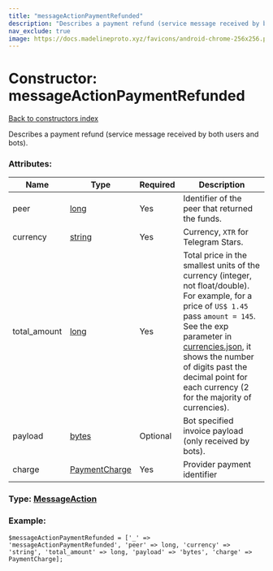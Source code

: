 ```yaml
---
title: "messageActionPaymentRefunded"
description: "Describes a payment refund (service message received by both users and bots)."
nav_exclude: true
image: https://docs.madelineproto.xyz/favicons/android-chrome-256x256.png
---
```

# Constructor: messageActionPaymentRefunded  
[Back to constructors index](/API_docs/constructors/index.html)



Describes a payment refund (service message received by both users and bots).

### Attributes:

| Name     |    Type       | Required | Description |
|----------|---------------|----------|-------------|
|peer|[long](/API_docs/types/long.html) | Yes|Identifier of the peer that returned the funds.|
|currency|[string](/API_docs/types/string.html) | Yes|Currency, `XTR` for Telegram Stars.|
|total\_amount|[long](/API_docs/types/long.html) | Yes|Total price in the smallest units of the currency (integer, not float/double). For example, for a price of `US$ 1.45` pass `amount = 145`. See the exp parameter in [currencies.json](https://core.telegram.org/bots/payments/currencies.json), it shows the number of digits past the decimal point for each currency (2 for the majority of currencies).|
|payload|[bytes](/API_docs/types/bytes.html) | Optional|Bot specified invoice payload (only received by bots).|
|charge|[PaymentCharge](/API_docs/types/PaymentCharge.html) | Yes|Provider payment identifier|



### Type: [MessageAction](/API_docs/types/MessageAction.html)


### Example:

```
$messageActionPaymentRefunded = ['_' => 'messageActionPaymentRefunded', 'peer' => long, 'currency' => 'string', 'total_amount' => long, 'payload' => 'bytes', 'charge' => PaymentCharge];
```  
